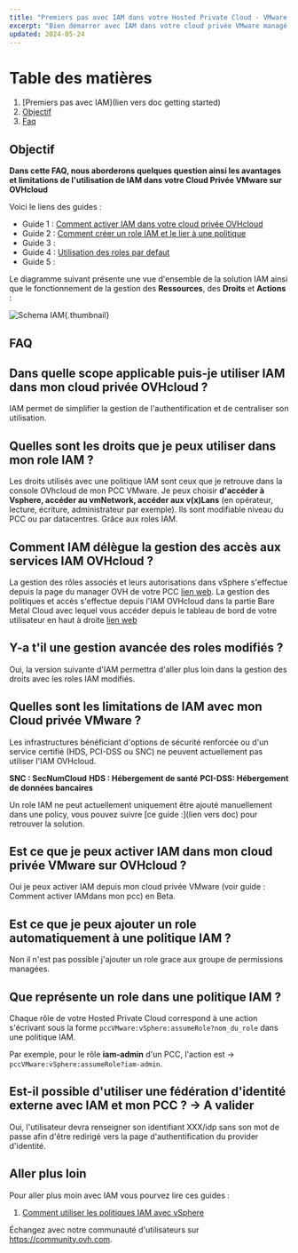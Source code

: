 ```yaml
---
title: "Premiers pas avec IAM dans votre Hosted Private Cloud - VMware On OVHcloud"
excerpt: "Bien démarrer avec IAM dans votre cloud privée VMware managé par OVH"
updated: 2024-05-24
---
```


# Table des matières 

1. [Premiers pas avec IAM](lien vers doc getting started)
1. [Objectif](#Objectif.)
3. [Faq](#FAQ.)

## Objectif
  
**Dans cette FAQ, nous aborderons quelques question ainsi les avantages et limitations de l'utilisation de IAM dans votre Cloud Privée VMware sur OVHcloud** 

Voici le liens des guides :

- Guide 1 : [Comment activer IAM dans votre cloud privée OVHcloud](vmware_iam_enable#Objectif.)
- Guide 2 : [Comment créer un role IAM et le lier à une politique](vmware_iam_role.)
- Guide 3 : [](vmware_iam_policy.)
- Guide 4 : [Utilisation des roles par defaut](vmware_iam_role_policy.)
- Guide 5 : [](vmware_iam_actions.)


Le diagramme suivant présente une vue d'ensemble de la solution IAM ainsi que le fonctionnement de la gestion des **Ressources**, des **Droits** et **Actions** :

![Schema IAM](iam_schema.png){.thumbnail}

## FAQ

## Dans quelle scope applicable puis-je utiliser IAM dans mon cloud privée OVHcloud ?

IAM permet de simplifier la gestion de l'authentification et de centraliser son utilisation.

## Quelles sont les droits que je peux utiliser dans mon role IAM ?

Les droits utilisés avec une politique IAM sont ceux que je retrouve dans la console OVhcloud de mon PCC VMware. Je peux choisir **d'accéder à Vsphere, accéder au vmNetwork, accéder aux v(x)Lans** (en opérateur, lecture, écriture, administrateur par exemple). Ils sont modifiable niveau du PCC  ou par datacentres. Grâce aux roles IAM.

## Comment IAM délègue la gestion des accès aux services IAM OVHcloud ?

La gestion des rôles associés et leurs autorisations dans vSphere s'effectue depuis la page du manager OVH de votre PCC [lien web](https://www.ovh.com/manager/#/iam/). La gestion des politiques et accès s'effectue depuis l'IAM OVHcloud dans la partie Bare Metal Cloud avec lequel vous accéder depuis le tableau de bord de votre utilisateur en haut à droite [lien web](https://www.ovh.com/manager/#/dedicated/useraccount/dashboard)

## Y-a t'il une gestion avancée des roles modifiés ?

Oui, la version suivante d'IAM permettra d'aller plus loin dans la gestion des droits avec les roles IAM modifiés.

## Quelles sont les limitations de IAM avec mon Cloud privée VMware ?

Les infrastructures bénéficiant d'options de sécurité renforcée ou d'un service certifié (HDS, PCI-DSS ou SNC) ne peuvent actuellement pas utiliser l'IAM OVHcloud.

**SNC : SecNumCloud**
**HDS : Hébergement de santé**
**PCI-DSS: Hébergement de données bancaires**

Un role IAM ne peut actuellement uniquement être ajouté manuellement dans une policy, vous pouvez suivre [ce guide :](lien vers doc) pour retrouver la solution.

## Est ce que je peux activer IAM dans mon cloud privée VMware sur OVHcloud ?

Oui je peux activer IAM depuis mon cloud privée VMware (voir guide : Comment activer IAMdans mon pcc) en Beta.

## Est ce que je peux ajouter un role automatiquement à une politique IAM ?

Non il n'est pas possible j'ajouter un role grace aux groupe de permissions managées.

## Que représente un role dans une politique IAM ?

Chaque rôle de votre Hosted Private Cloud correspond à une action s'écrivant sous la forme `pccVMware:vSphere:assumeRole?nom_du_role` dans une politique IAM.

Par exemple, pour le rôle **iam-admin** d'un PCC, l'action est -> `pccVMware:vSphere:assumeRole?iam-admin`.

## Est-il possible d'utiliser une fédération d'identité externe avec IAM et mon PCC ? -> A valider

Oui, l'utilisateur devra renseigner son identifiant XXX/idp sans son mot de passe afin d'être redirigé vers la page d'authentification du provider d'identité.

## Aller plus loin

Pour aller plus moin avec IAM vous pourvez lire ces guides :
1. [Comment utiliser les politiques IAM avec vSphere](https://help.ovhcloud.com/csm/fr-vmware-use-iam-vsphere?id=kb_article_view&sysparm_article=KB0059059)

Échangez avec notre communauté d'utilisateurs sur <https://community.ovh.com>.